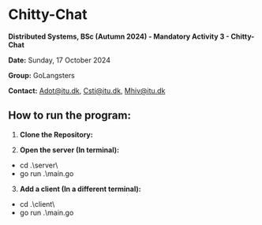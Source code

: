 # Chitty-Chat
**Distributed Systems, BSc (Autumn 2024) - Mandatory Activity 3 - Chitty-Chat**

**Date:** Sunday, 17 October 2024

**Group:** GoLangsters

**Contact:** Adot@itu.dk, Csti@itu.dk, Mhiv@itu.dk

## How to run the program:
1. **Clone the Repository:**

2. **Open the server (In terminal):**
- cd .\server\
- go run .\main.go

3. **Add a client (In a different terminal):**
- cd .\client\
- go run .\main.go
